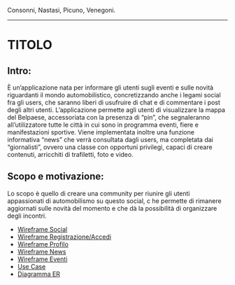 Consonni, Nastasi, Picuno, Venegoni.
<hr>

<h1>TITOLO</h1>

<h2>Intro: </h2>
<p>
È un’applicazione nata per informare gli utenti sugli eventi e sulle novità riguardanti il mondo automobilistico, concretizzando anche i legami social fra gli users, che saranno liberi di usufruire di chat e di commentare i post degli altri utenti.
L’applicazione permette agli utenti di visualizzare la mappa del Belpaese, accessoriata con la presenza di “pin”, che segnaleranno all’utilizzatore tutte le città in cui sono in programma eventi, fiere e manifestazioni sportive.
Viene implementata inoltre una funzione informativa “news” che verrà consultata dagli users, ma completata dai “giornalisti”, ovvero una classe con opportuni privilegi, capaci di creare contenuti, arricchiti di trafiletti, foto e video.

<h2>Scopo e motivazione:</h2>

Lo scopo è quello di creare una community per riunire gli utenti appassionati di automobilismo su questo social, c
he permette di rimanere aggiornati sulle novità del momento e che dà la possibilità di organizzare degli incontri. 



<ul>
<li><a href="https://wireframe.cc/w54CQa">Wireframe Social</a></li>
 <li><a href="https://wireframe.cc/5QKU0w">Wireframe Registrazione/Accedi</a></li>
 <li><a href="https://wireframe.cc/U3LoLr">Wireframe Profilo</a></li>
<li><a href="https://wireframe.cc/DyoQnj">Wireframe News</a></li>
<li><a href="https://wireframe.cc/AJ9ykL">Wireframe Eventi</a></li>
<li><a href="https://github.com/LucaNastasi/LibroAuto/blob/main/UseCase.png">Use Case</a></li>
 <li><a href="https://github.com/LucaNastasi/LibroAuto/blob/main/diagramma-er-auto.png">Diagramma ER</a></li>
</ul>
</p>
